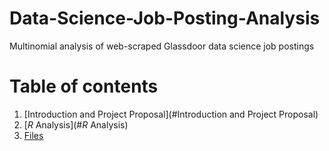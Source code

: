 # Data-Science-Job-Posting-Analysis
Multinomial analysis of web-scraped Glassdoor data science job postings

# Table of contents
1. [Introduction and Project Proposal](#Introduction and Project Proposal)
2. [*R* Analysis](#*R* Analysis)
3. [Files](#Files)
